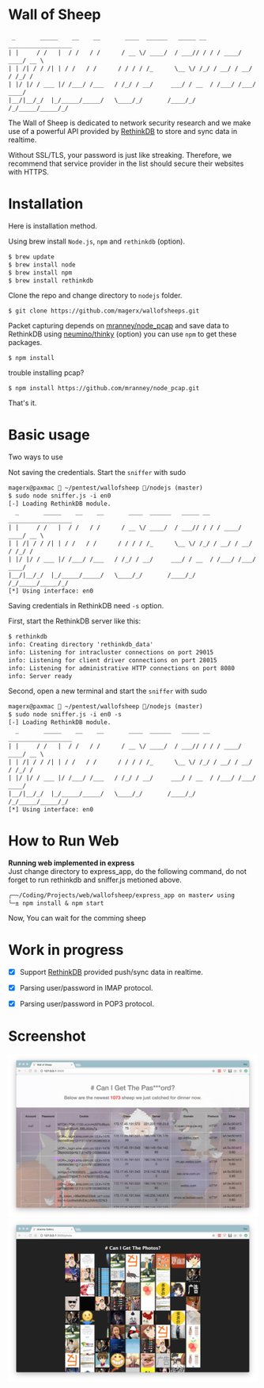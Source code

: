 Wall of Sheep
=============
```
 _       _____    __    __       ____  ______   _____ __  __________________
| |     / /   |  / /   / /      / __ \/ ____/  / ___// / / / ____/ ____/ __ \
| | /| / / /| | / /   / /      / / / / /_      \__ \/ /_/ / __/ / __/ / /_/ /
| |/ |/ / ___ |/ /___/ /___   / /_/ / __/     ___/ / __  / /___/ /___/ ____/
|__/|__/_/  |_/_____/_____/   \____/_/       /____/_/ /_/_____/_____/_/

```
The Wall of Sheep is dedicated to network security research and we make use of a powerful API provided by [RethinkDB](http://www.rethinkdb.com/) to store and sync data in realtime.

Without SSL/TLS, your password is just like streaking. Therefore, we recommend that service provider in the list should secure their websites with HTTPS.

Installation
=============

Here is installation method.

Using brew install `Node.js`, `npm` and `rethinkdb` (option).

```
$ brew update
$ brew install node
$ brew install npm
$ brew install rethinkdb
```

Clone the repo and change directory to `nodejs` folder.

```
$ git clone https://github.com/magerx/wallofsheeps.git
```

Packet capturing depends on [mranney/node_pcap](https://github.com/mranney/node_pcap) and save data to RethinkDB using [neumino/thinky](https://github.com/neumino/thinky) (option) you can use `npm` to get these packages.

```
$ npm install
```
trouble installing pcap?

```
$ npm install https://github.com/mranney/node_pcap.git
```
That's it.

Basic usage
=============

Two ways to use

Not saving the credentials. Start the `sniffer` with sudo

```
magerx@paxmac  ~/pentest/wallofsheep /nodejs (master)
$ sudo node sniffer.js -i en0
[-] Loading RethinkDB module.
  _       _____    __    __       ____  ______   _____ __  __________________
| |     / /   |  / /   / /      / __ \/ ____/  / ___// / / / ____/ ____/ __ \
| | /| / / /| | / /   / /      / / / / /_      \__ \/ /_/ / __/ / __/ / /_/ /
| |/ |/ / ___ |/ /___/ /___   / /_/ / __/     ___/ / __  / /___/ /___/ ____/
|__/|__/_/  |_/_____/_____/   \____/_/       /____/_/ /_/_____/_____/_/
[*] Using interface: en0
```


Saving credentials in RethinkDB need `-s` option.

First, start the RethinkDB server like this:

```
$ rethinkdb
info: Creating directory 'rethinkdb_data'
info: Listening for intracluster connections on port 29015
info: Listening for client driver connections on port 28015
info: Listening for administrative HTTP connections on port 8080
info: Server ready
```

Second, open a new terminal and start the `sniffer` with sudo

```
magerx@paxmac  ~/pentest/wallofsheep /nodejs (master)
$ sudo node sniffer.js -i en0 -s
[-] Loading RethinkDB module.
  _       _____    __    __       ____  ______   _____ __  __________________
| |     / /   |  / /   / /      / __ \/ ____/  / ___// / / / ____/ ____/ __ \
| | /| / / /| | / /   / /      / / / / /_      \__ \/ /_/ / __/ / __/ / /_/ /
| |/ |/ / ___ |/ /___/ /___   / /_/ / __/     ___/ / __  / /___/ /___/ ____/
|__/|__/_/  |_/_____/_____/   \____/_/       /____/_/ /_/_____/_____/_/
[*] Using interface: en0
```
How to Run Web
==============

**Running web implemented in express**  
Just change directory to express_app, do the following command, do not forget to run rethinkdb and sniffer.js metioned above.

```
╭─~/Coding/Projects/web/wallofsheep/express_app on master✔ using
╰─± npm install & npm start
```
Now, You can wait for the comming sheep

Work in progress
================
- [x] Support [RethinkDB](http://www.rethinkdb.com/) provided push/sync data in realtime.
- [x] Parsing user/password in IMAP protocol.
- [x] Parsing user/password in POP3 protocol.


Screenshot
===========
![wallofsheep](screenshot/password.jpg)
![wallofsheep](screenshot/photos.jpg)
